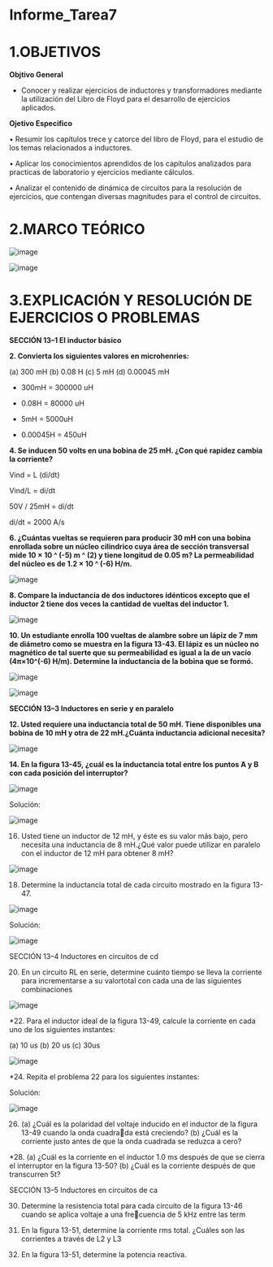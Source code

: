 # Informe_Tarea7

# **1.OBJETIVOS**

**Objtivo  General**

* Conocer y realizar ejercicios de inductores y transformadores mediante la utilización del Libro de Floyd para el desarrollo de ejercicios aplicados.
 
**Ojetivo Especifico**

• Resumir los capítulos trece y catorce del libro de Floyd, para el estudio de los temas relacionados a inductores.

• Aplicar los conocimientos aprendidos de los capítulos analizados para practicas de laboratorio y ejercicios mediante cálculos.

• Analizar el contenido de dinámica de circuitos para la resolución de ejercicios, que contengan diversas magnitudes para el control de circuitos.

# **2.MARCO TEÓRICO**

![image](https://user-images.githubusercontent.com/105617383/184255028-054612b9-dccf-4af4-baa9-2062b4f5026f.png)

![image](https://user-images.githubusercontent.com/105617383/184258845-a5b72547-6fef-49b1-86ce-9d3db2999edf.png)

# **3.EXPLICACIÓN Y RESOLUCIÓN DE EJERCICIOS O PROBLEMAS**

**SECCIÓN 13–1 El inductor básico**

**2. Convierta los siguientes valores en microhenries:**

(a) 300 mH (b) 0.08 H (c) 5 mH (d) 0.00045 mH

* 300mH = 300000 uH

* 0.08H = 80000 uH

* 5mH = 5000uH

* 0.00045H = 450uH

**4. Se inducen 50 volts en una bobina de 25 mH. ¿Con qué rapidez cambia la corriente?**

Vind = L (di/dt)

Vind/L = di/dt

50V / 25mH = di/dt

di/dt = 2000 A/s

**6. ¿Cuántas vueltas se requieren para producir 30 mH con una bobina enrollada sobre un núcleo cilíndrico cuya área de sección transversal mide 10 × 10 ^ (-5) m ^ (2) y tiene longitud de 0.05 m? La permeabilidad
del núcleo es de 1.2 × 10 ^ (-6) H/m.** 

![image](https://user-images.githubusercontent.com/105617383/185480355-a35ca8f3-e39b-4831-a414-c1e7cdc425c0.png)

**8. Compare la inductancia de dos inductores idénticos excepto que el inductor 2 tiene dos veces la cantidad de vueltas del inductor 1.**

![image](https://user-images.githubusercontent.com/105617383/185480398-c3ed48e6-c309-47a2-b9ac-6da70788b99a.png)

**10. Un estudiante enrolla 100 vueltas de alambre sobre un lápiz de 7 mm de diámetro como se muestra en la figura 13-43. El lápiz es un núcleo no magnético de tal suerte que su permeabilidad es igual a la de un vacío (4π×10^(-6) H/m). Determine la inductancia de la bobina que se formó.**

![image](https://user-images.githubusercontent.com/105617383/185480887-c0638831-03a8-490c-9a9e-d43ec8dc4036.png)

![image](https://user-images.githubusercontent.com/105617383/185481093-5326e86c-5d6e-4ed2-9418-7e12f781126d.png)

**SECCIÓN 13–3 Inductores en serie y en paralelo**

**12. Usted requiere una inductancia total de 50 mH. Tiene disponibles una bobina de 10 mH y otra de 22 mH.¿Cuánta inductancia adicional necesita?**

![image](https://user-images.githubusercontent.com/105617383/185481599-892a46a0-53f9-4b7a-9c58-d33ebbef49ea.png)

**14. En la figura 13-45, ¿cuál es la inductancia total entre los puntos A y B con cada posición del interruptor?**

![image](https://user-images.githubusercontent.com/105617383/185482018-6323364b-6cbd-414e-b389-bfc90fc651e4.png)

Solución:

![image](https://user-images.githubusercontent.com/105617383/185482079-0399cc50-a6a7-4d8b-a1d3-ca754e6374d0.png)

16. Usted tiene un inductor de 12 mH, y éste es su valor más bajo, pero necesita una inductancia de 8 mH.¿Qué valor puede utilizar en paralelo con el inductor de 12 mH para obtener 8 mH?

![image](https://user-images.githubusercontent.com/105617383/185482179-fe53f46d-2fd3-4792-a216-0cb7ffe4a01b.png)

18. Determine la inductancia total de cada circuito mostrado en la figura 13-47.

![image](https://user-images.githubusercontent.com/105617383/185482319-893f9d5f-ebee-495d-b21e-2d5e0bb77629.png)

Solución:

![image](https://user-images.githubusercontent.com/105617383/185482392-ee1a6ced-bf5d-4c49-9f7d-7192faad2d69.png)

SECCIÓN 13–4 Inductores en circuitos de cd

20. En un circuito RL en serie, determine cuánto tiempo se lleva la corriente para incrementarse a su valortotal con cada una de las siguientes combinaciones

![image](https://user-images.githubusercontent.com/105617383/185482452-e042a89b-0c46-4ef5-a0f3-36b429d73f6d.png)

*22. Para el inductor ideal de la figura 13-49, calcule la corriente en cada uno de los siguientes instantes:

(a) 10 us (b) 20 us (c) 30us

![image](https://user-images.githubusercontent.com/105617383/185482712-ab175778-ad88-4f3f-ba9d-e80228d993d0.png)

*24. Repita el problema 22 para los siguientes instantes:

Solución:

![image](https://user-images.githubusercontent.com/105617383/185482815-15c3bd0a-f2cb-4ea9-903c-353629d8984f.png)

26. (a) ¿Cuál es la polaridad del voltaje inducido en el inductor de la figura 13-49 cuando la onda cuadrada está creciendo?
(b) ¿Cuál es la corriente justo antes de que la onda cuadrada se reduzca a cero?


*28. (a) ¿Cuál es la corriente en el inductor 1.0 ms después de que se cierra el interruptor en la figura 13-50?
(b) ¿Cuál es la corriente después de que transcurren 5t?

SECCIÓN 13–5 Inductores en circuitos de ca

30. Determine la resistencia total para cada circuito de la figura 13-46 cuando se aplica voltaje a una frecuencia de 5 kHz entre las term

32. En la figura 13-51, determine la corriente rms total. ¿Cuáles son las corrientes a través de L2 y L3

34. En la figura 13-51, determine la potencia reactiva.











